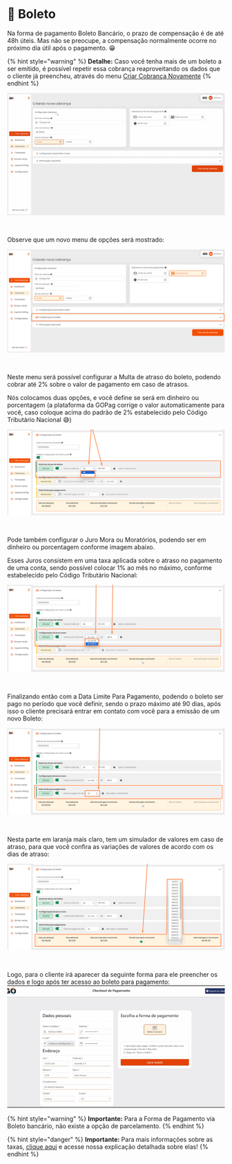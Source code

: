 # 📄 Boleto

Na forma de pagamento Boleto Bancário, o prazo de compensação é de até 48h úteis. Mas não se preocupe, a compensação normalmente ocorre no próximo dia útil após o pagamento. 😁


{% hint style="warning" %}
**Detalhe:**  Caso você tenha mais de um boleto a ser emitido, é possível repetir essa cobrança reaproveitando os dados que o cliente já preencheu, através do menu [Criar Cobrança Novamente](https://docs.gopag.com.br/criar_cobranca/link_cobranca)
{% endhint %}


![criar_cobranca_formas_pagamento_boleto_1](/assets/prints/criar_cobranca_formas_pagamento_boleto_1.gif)

<br>

<p>Observe que um novo menu de opções será mostrado:</p>

![criar_cobranca_formas_pagamento_boleto_2](/assets/prints/criar_cobranca_formas_pagamento_boleto_2.png)

<br>

Neste menu será possível configurar a Multa de atraso do boleto, podendo cobrar até 2% sobre o valor de pagamento em caso de atrasos. 

Nós colocamos duas opções, e você define se será em dinheiro ou porcentagem (a plataforma da GOPag corrige o valor automaticamente para você, caso coloque acima do padrão de 2% estabelecido pelo Código Tributário Nacional 😅)

![criar_cobranca_formas_pagamento_boleto_3](/assets/prints/criar_cobranca_formas_pagamento_boleto_3.png)

<br>

Pode também configurar o Juro Mora ou Moratórios, podendo ser em dinheiro ou porcentagem conforme imagem abaixo. 

Esses Juros consistem em uma taxa aplicada sobre o atraso no pagamento de uma conta, sendo possível colocar 1% ao mês no máximo, conforme estabelecido pelo Código Tributário Nacional:

![criar_cobranca_formas_pagamento_boleto_4](/assets/prints/criar_cobranca_formas_pagamento_boleto_4.png)

<br>

Finalizando então com a Data Limite Para Pagamento, podendo o boleto ser pago no período que você definir, sendo o prazo máximo até 90 dias, após isso o cliente precisará entrar em contato com você para a emissão de um novo Boleto:

![criar_cobranca_formas_pagamento_boleto_5](/assets/prints/criar_cobranca_formas_pagamento_boleto_5.png)

<br>

Nesta parte em laranja mais claro, tem um simulador de valores em caso de atraso, para que você confira as variações de valores de acordo com os dias de atraso:

![criar_cobranca_formas_pagamento_boleto_6](/assets/prints/criar_cobranca_formas_pagamento_boleto_6.png)

<br>

Logo, para o cliente irá aparecer da seguinte forma para ele preencher os dados e logo após ter acesso ao boleto para pagamento:
![](/assets/prints/criar_cobranca_formas_pagamento_boleto__7.gif)

{% hint style="warning" %}
**Importante:**  Para a Forma de Pagamento via Boleto bancário, não existe a opção de parcelamento.
{% endhint %}

{% hint style="danger" %}
**Importante:**  Para mais informações sobre as taxas, [clique aqui](https://docs.gopag.com.br/simular_venda) e acesse nossa explicação detalhada sobre elas!
{% endhint %}